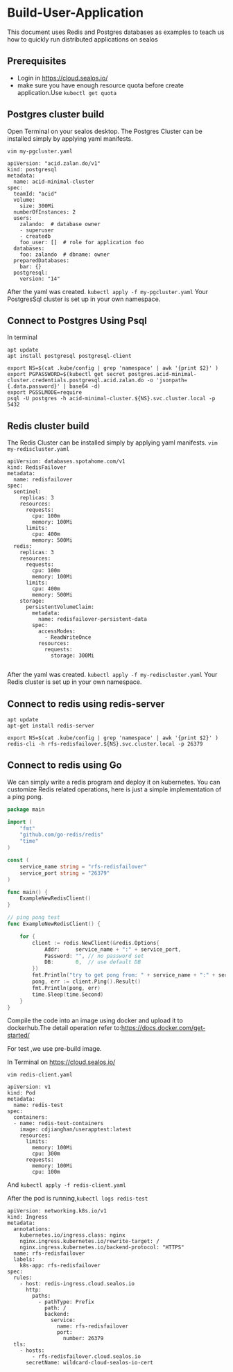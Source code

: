 
# Build-User-Application
This document uses Redis and Postgres databases as examples to teach us how to quickly run distributed applications on sealos

## Prerequisites
* Login in https://cloud.sealos.io/
* make sure you have enough resource quota before create application.Use
```kubectl get quota```

## Postgres cluster build

Open Terminal on your sealos desktop.
The Postgres Cluster can be installed simply by applying yaml manifests.

```vim my-pgcluster.yaml```
```
apiVersion: "acid.zalan.do/v1"
kind: postgresql
metadata:
  name: acid-minimal-cluster
spec:
  teamId: "acid"
  volume:
    size: 300Mi
  numberOfInstances: 2
  users:
    zalando:  # database owner
    - superuser
    - createdb
    foo_user: []  # role for application foo
  databases:
    foo: zalando  # dbname: owner
  preparedDatabases:
    bar: {}
  postgresql:
    version: "14"
```

After the yaml was created.
```kubectl apply -f my-pgcluster.yaml```
Your PostgresSql cluster is set up in your own namespace.

## Connect to Postgres Using Psql
In terminal 
```
apt update
apt install postgresql postgresql-client
```

```
export NS=$(cat .kube/config | grep 'namespace' | awk '{print $2}' )
export PGPASSWORD=$(kubectl get secret postgres.acid-minimal-cluster.credentials.postgresql.acid.zalan.do -o 'jsonpath={.data.password}' | base64 -d)
export PGSSLMODE=require
psql -U postgres -h acid-minimal-cluster.${NS}.svc.cluster.local -p 5432
```

## Redis cluster build

The Redis Cluster can be installed simply by applying yaml manifests.
```vim my-rediscluster.yaml```
```
apiVersion: databases.spotahome.com/v1
kind: RedisFailover
metadata:
  name: redisfailover
spec:
  sentinel:
    replicas: 3
    resources:
      requests:
        cpu: 100m
        memory: 100Mi
      limits:
        cpu: 400m
        memory: 500Mi
  redis:
    replicas: 3
    resources:
      requests:
        cpu: 100m
        memory: 100Mi
      limits:
        cpu: 400m
        memory: 500Mi
    storage:
      persistentVolumeClaim:
        metadata:
          name: redisfailover-persistent-data
        spec:
          accessModes:
            - ReadWriteOnce
          resources:
            requests:
              storage: 300Mi


```
After the yaml was created. ```kubectl apply -f my-rediscluster.yaml``` Your Redis cluster is set up in your own namespace.


## Connect to redis using redis-server 
```
apt update
apt-get install redis-server
```
```
export NS=$(cat .kube/config | grep 'namespace' | awk '{print $2}' )
redis-cli -h rfs-redisfailover.${NS}.svc.cluster.local -p 26379
```

## Connect to redis using Go

We can simply write a redis program and deploy it on kubernetes.
You can customize Redis related operations, here is just a simple implementation of a ping pong.


```Go
package main

import (
	"fmt"
	"github.com/go-redis/redis"
	"time"
)

const (
	service_name string = "rfs-redisfailover"
	service_port string = "26379"
)

func main() {
	ExampleNewRedisClient()
}

// ping pong test
func ExampleNewRedisClient() {

	for {
		client := redis.NewClient(&redis.Options{
			Addr:     service_name + ":" + service_port,
			Password: "", // no password set
			DB:       0,  // use default DB
		})
		fmt.Println("try to get pong from: " + service_name + ":" + service_port)
		pong, err := client.Ping().Result()
		fmt.Println(pong, err)
		time.Sleep(time.Second)
	}
}

```

Compile the code into an image using docker and upload it to dockerhub.The detail operation refer to:https://docs.docker.com/get-started/

For test ,we use pre-build image.

In Terminal on https://cloud.sealos.io/

```vim redis-client.yaml```

```
apiVersion: v1
kind: Pod
metadata:
  name: redis-test 
spec:
  containers:
  - name: redis-test-containers
    image: cdjianghan/userapptest:latest
    resources:
      limits:
        memory: 100Mi
        cpu: 300m
      requests:
        memory: 100Mi
        cpu: 100m
```
And 
```kubectl apply -f redis-client.yaml```

After the pod is running,```kubectl logs redis-test```


```
apiVersion: networking.k8s.io/v1
kind: Ingress
metadata:
  annotations:
    kubernetes.io/ingress.class: nginx
    nginx.ingress.kubernetes.io/rewrite-target: /
    nginx.ingress.kubernetes.io/backend-protocol: "HTTPS"
  name: rfs-redisfailover
  labels:
    k8s-app: rfs-redisfailover
spec:
  rules:
    - host: redis-ingress.cloud.sealos.io
      http:
        paths:
          - pathType: Prefix
            path: /
            backend:
              service:
                name: rfs-redisfailover
                port:
                  number: 26379
  tls:
    - hosts:
        - rfs-redisfailover.cloud.sealos.io
      secretName: wildcard-cloud-sealos-io-cert
```